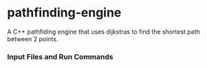 # pathfinding-engine

A C++ pathfiding engine that uses dijkstras to find the shortest path between 2 points. 

### Input Files and Run Commands
